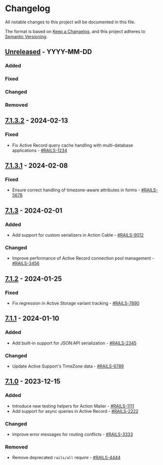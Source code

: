 # Changelog

All notable changes to this project will be documented in this file.

The format is based on [Keep a Changelog](https://keepachangelog.com/en/1.0.0/),
and this project adheres to [Semantic Versioning](https://semver.org/spec/v2.0.0.html).

## [Unreleased] - YYYY-MM-DD

### Added

### Fixed

### Changed

### Removed

## [7.1.3.2] - 2024-02-13

### Fixed

- Fix Active Record query cache handling with multi-database applications - [#RAILS-1234](https://app.clickup.com/t/82723/RAILS-1234)

## [7.1.3.1] - 2024-02-08

### Fixed

- Ensure correct handling of timezone-aware attributes in forms - [#RAILS-5678](https://app.clickup.com/t/82723/RAILS-5678)

## [7.1.3] - 2024-02-01

### Added

- Add support for custom serializers in Action Cable - [#RAILS-9012](https://app.clickup.com/t/82723/RAILS-9012)

### Changed

- Improve performance of Active Record connection pool management - [#RAILS-3456](https://app.clickup.com/t/82723/RAILS-3456)

## [7.1.2] - 2024-01-25

### Fixed

- Fix regression in Active Storage variant tracking - [#RAILS-7890](https://app.clickup.com/t/82723/RAILS-7890)

## [7.1.1] - 2024-01-10

### Added

- Add built-in support for JSON:API serialization - [#RAILS-2345](https://app.clickup.com/t/82723/RAILS-2345)

### Changed

- Update Active Support's TimeZone data - [#RAILS-6789](https://app.clickup.com/t/82723/RAILS-6789)

## [7.1.0] - 2023-12-15

### Added

- Introduce new testing helpers for Action Mailer - [#RAILS-1111](https://app.clickup.com/t/82723/RAILS-1111)
- Add support for async queries in Active Record - [#RAILS-2222](https://app.clickup.com/t/82723/RAILS-2222)

### Changed

- Improve error messages for routing conflicts - [#RAILS-3333](https://app.clickup.com/t/82723/RAILS-3333)

### Removed

- Remove deprecated `rails/all` require - [#RAILS-4444](https://app.clickup.com/t/82723/RAILS-4444)

[Unreleased]: https://github.com/rails/rails/compare/v7.1.3.2...HEAD
[7.1.3.2]: https://github.com/rails/rails/-/tree/v7.1.3.2
[7.1.3.1]: https://github.com/rails/rails/-/tree/v7.1.3.1
[7.1.3]: https://github.com/rails/rails/-/tree/v7.1.3
[7.1.2]: https://github.com/rails/rails/-/tree/v7.1.2
[7.1.1]: https://github.com/rails/rails/-/tree/v7.1.1
[7.1.0]: https://github.com/rails/rails/-/tree/v7.1.0
